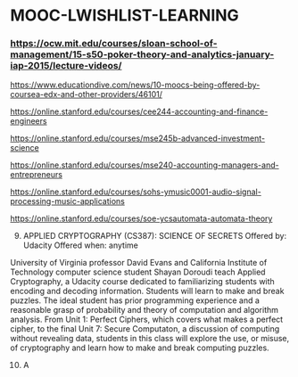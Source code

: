 # MOOC-LWISHLIST-LEARNING

### https://ocw.mit.edu/courses/sloan-school-of-management/15-s50-poker-theory-and-analytics-january-iap-2015/lecture-videos/

https://www.educationdive.com/news/10-moocs-being-offered-by-coursea-edx-and-other-providers/46101/

https://online.stanford.edu/courses/cee244-accounting-and-finance-engineers

https://online.stanford.edu/courses/mse245b-advanced-investment-science

https://online.stanford.edu/courses/mse240-accounting-managers-and-entrepreneurs


https://online.stanford.edu/courses/sohs-ymusic0001-audio-signal-processing-music-applications

https://online.stanford.edu/courses/soe-ycsautomata-automata-theory

9. APPLIED CRYPTOGRAPHY (CS387): SCIENCE OF SECRETS
Offered by: Udacity
Offered when: anytime

University of Virginia professor David Evans and California Institute of Technology computer science student Shayan Doroudi teach Applied Cryptography, a Udacity course dedicated to familiarizing students with encoding and decoding information. Students will learn to make and break puzzles. The ideal student has prior programming experience and a reasonable grasp of probability and theory of computation and algorithm analysis. From Unit 1: Perfect Ciphers, which covers what makes a perfect cipher, to the final Unit 7: Secure Computaton, a discussion of computing without revealing data, students in this class will explore the use, or misuse, of cryptography and learn how to make and break computing puzzles.
 

10. A
